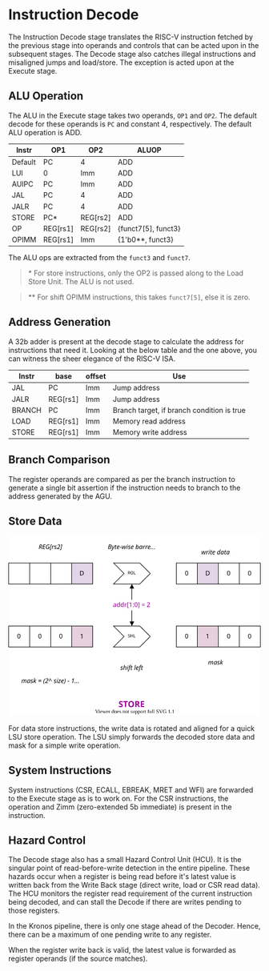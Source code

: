 # Instruction Decode

The Instruction Decode stage translates the RISC-V instruction fetched by the previous stage into operands and controls that can be acted upon in the subsequent stages. The Decode stage also catches illegal instructions and misaligned jumps and load/store. The exception is acted upon at the Execute stage.


## ALU Operation

The ALU in the Execute stage takes two operands, `OP1` and `OP2`. The default decode for these operands is `PC` and constant 4, respectively. The default ALU operation is ADD.

Instr  | OP1     | OP2     | ALUOP   |
-------|---------|---------|---------|
Default| PC      | 4       | ADD     |
LUI    | 0       | Imm     | ADD     |
AUIPC  | PC      | Imm     | ADD     |
JAL    | PC      | 4       | ADD     |
JALR   | PC      | 4       | ADD     |
STORE  | PC*     | REG[rs2]| ADD     |
OP     | REG[rs1]| REG[rs2]| {funct7[5], funct3}   |
OPIMM  | REG[rs1]| Imm     | {1'b0**, funct3}   |

The ALU ops are extracted from the `funct3` and `funct7`.

> \* For store instructions, only the OP2 is passed along to the Load Store Unit. The ALU is not used.

>** For shift OPIMM instructions, this takes `funct7[5]`, else it is zero.

## Address Generation

A 32b adder is present at the decode stage to calculate the address for instructions that need it. Looking at the below table and the one above, you can witness the sheer elegance of the RISC-V ISA.

Instr  | base    | offset  | Use     |
-------|---------|---------|---------| 
JAL    | PC      | Imm     | Jump address |
JALR   | REG[rs1]| Imm     | Jump address |
BRANCH | PC      | Imm     | Branch target, if branch condition is true |
LOAD   | REG[rs1]| Imm     | Memory read address |
STORE  | REG[rs1]| Imm     | Memory write address |

## Branch Comparison

The register operands are compared as per the branch instruction to generate a single bit assertion if the instruction needs to branch to the address generated by the AGU.

## Store Data

![sram read](_images/kronos_store.svg)

For data store instructions, the write data is rotated and aligned for a quick LSU store operation. The LSU simply forwards the decoded store data and mask for a simple write operation.

## System Instructions

System instructions (CSR, ECALL, EBREAK, MRET and WFI) are forwarded to the Execute stage as is to work on. For the CSR instructions, the operation and Zimm (zero-extended 5b immediate) is present in the instruction.

## Hazard Control

The Decode stage also has a small Hazard Control Unit (HCU). It is the singular point of read-before-write detection in the entire pipeline. These hazards occur when a register is being read before it's latest value is written back from the Write Back stage (direct write, load or CSR read data). The HCU monitors the register read requirement of the current instruction being decoded, and can stall the Decode if there are writes pending to those registers.

In the Kronos pipeline, there is only one stage ahead of the Decoder. Hence, there can be a maximum of one pending write to any register.

When the register write back is valid, the latest value is forwarded as register operands (if the source matches).
